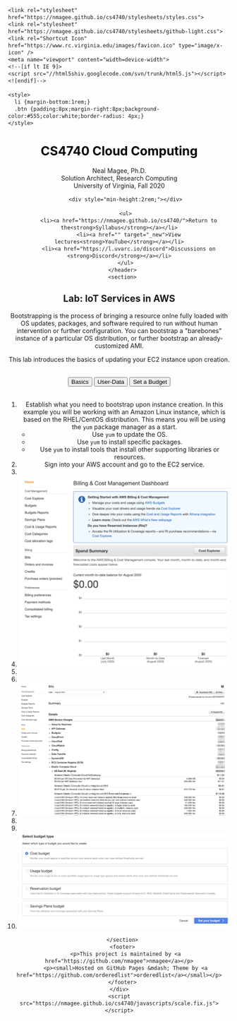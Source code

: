 <!doctype html>
<html>
  <head>
    <meta charset="utf-8">
    <meta http-equiv="X-UA-Compatible" content="chrome=1">
    <title>CS4740 Cloud Computing - Schedule</title>

    <link rel="stylesheet" href="https://nmagee.github.io/cs4740/stylesheets/styles.css">
    <link rel="stylesheet" href="https://nmagee.github.io/cs4740/stylesheets/github-light.css">
    <link rel="Shortcut Icon" href="https://www.rc.virginia.edu/images/favicon.ico" type="image/x-icon" />
    <meta name="viewport" content="width=device-width">
    <!--[if lt IE 9]>
    <script src="//html5shiv.googlecode.com/svn/trunk/html5.js"></script>
    <![endif]-->

    <style>
      li {margin-bottom:1rem;}
      .btn {padding:8px;margin-right:8px;background-color:#555;color:white;border-radius: 4px;}
    </style>

  </head>
  <body>
    <div class="wrapper">
      <header>
        <h1><a href="https://nmagee.github.io/cs4740/" style="color:black;text-decoration:none;">CS4740 Cloud Computing</a></h1>
        <p>Neal Magee, Ph.D.<br />Solution Architect, Research Computing<br />University of Virginia, Fall 2020</p>

        <div style="min-height:2rem;"></div>

        <ul>
          <li><a href="https://nmagee.github.io/cs4740/">Return to the<strong>Syllabus</strong></a></li>
          <li><a href="" target="_new">View lectures<strong>YouTube</strong></a></li>
          <li><a href="https://l.uvarc.io/discord">Discussions on <strong>Discord</strong></a></li>
        </ul>
      </header>
      <section>
        
<h2>Lab: IoT Services in AWS</h2>

<p>Bootstrapping is the process of bringing a resource onlne fully loaded with OS updates, packages, and software required to run
without human intervention or further configuration. You can bootstrap a "barebones" instance of a particular OS distribution, or
further bootstrap an already-customized AMI.
</p>

<p>This lab introduces the basics of updating your EC2 instance upon creation.</p>

<div style="margin:2rem 0 2rem 0;">
  <a href="#basics"><button class="btn">Basics</button></a>
  <a href="#user-data"><button class="btn">User-Data</button></a>
  <a href="#budget"><button class="btn">Set a Budget</button></a>
</div>

<ol style="">
  <li>Establish what you need to bootstrap upon instance creation. In this example you will be working with an Amazon Linux instance, which
    is based on the RHEL/CentOS distribution. This means you will be using the <code>yum</code> package manager as a start.
    <ul>
      <li>Use <code>yum</code> to update the OS.
      <li>Use <code>yum</code> to install specific packages.
      <li>Use <code>yum</code> to install tools that install other supporting libraries or resources.
    </ul>
  </li>
  <li>Sign into your AWS account and go to the EC2 service.
  <li>
  <li>
      <img src="../images/spend-summary.png" alt="Spend Summary" style="" />
  <li>
  <li>
  <li>
      <img src="../images/billing-details.png" alt="Billing Details by month" style="" />
  <li>
  <li>
  <li>
      <img src="../images/budget-types.png" alt="Budget types" style="" />
</ol>

      </section>
      <footer>
        <p>This project is maintained by <a href="https://github.com/nmagee">nmagee</a></p>
        <p><small>Hosted on GitHub Pages &mdash; Theme by <a href="https://github.com/orderedlist">orderedlist</a></small></p>
      </footer>
    </div>
    <script src="https://nmagee.github.io/cs4740/javascripts/scale.fix.js"></script>
    
  </body>
</html>
